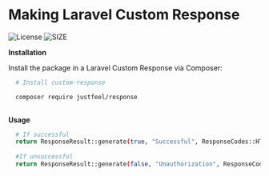 # Making Laravel Custom Response

![License](https://img.shields.io/github/license/fsarikaya96/custom-response?style=flat-square)
![SIZE](https://img.shields.io/github/repo-size/fsarikaya96/custom-response?style=flat-square)

**Installation**

Install the package in a Laravel Custom Response via Composer:

```bash
  # Install custom-response

  composer require justfeel/response
  
```

**Usage**

```bash
  # If successful
  return ResponseResult::generate(true, "Successful", ResponseCodes::HTTP_OK);
  
  #If unsuccessful
  return ResponseResult::generate(false, "Unauthorization", ResponseCodes::HTTP_UNAUTHORIZED);
```

